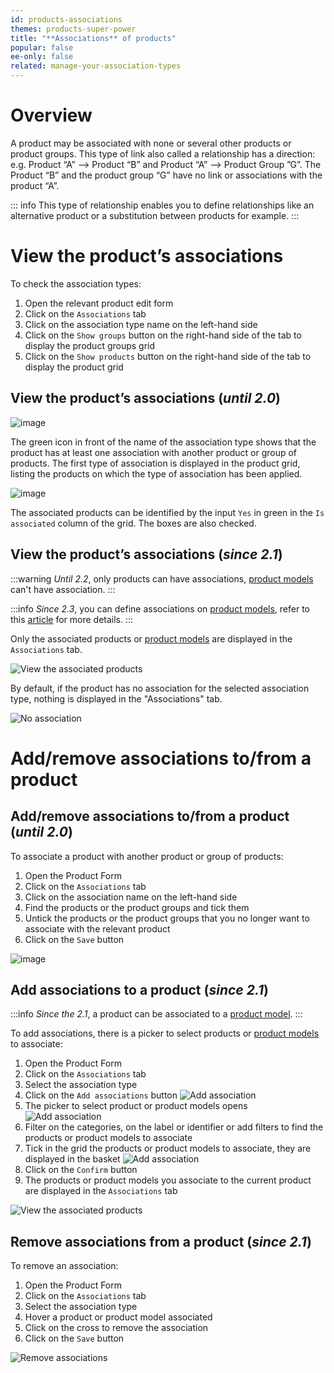 ```yaml
---
id: products-associations
themes: products-super-power
title: "**Associations** of products"
popular: false
ee-only: false
related: manage-your-association-types
---
```


# Overview

A product may be associated with none or several other products or product groups. This type of link also called a relationship has a direction: e.g. Product “A” --> Product “B” and Product “A” --> Product Group ”G”. The Product “B” and the product group “G” have no link or associations with the product “A”.

::: info
This type of relationship enables you to define relationships like an alternative product or a substitution between products for example.
:::

# View the product’s associations

To check the association types:
1.  Open the relevant product edit form
1.  Click on the `Associations` tab
1.  Click on the association type name on the left-hand side
1.  Click on the `Show groups` button on the right-hand side of the tab to display the product groups grid
1.  Click on the `Show products` button on the right-hand side of the tab to display the product grid

## View the product’s associations (_until 2.0_)

![image](../img/Products_Associations.png)

The green icon in front of the name of the association type shows that the product has at least one association with another product or group of products. The first type of association is displayed in the product grid, listing the products on which the type of association has been applied.

![image](../img/Products_ProductsAssociated.png)

The associated products can be identified by the input `Yes` in green in the `Is associated` column of the grid. The boxes are also checked.

## View the product’s associations (_since 2.1_)

:::warning
_Until 2.2_, only products can have associations, [product models](what-about-products-variants.html#what-is-a-product-model) can't have association.
:::

:::info
_Since 2.3_, you can define associations on [product models](what-about-products-variants.html#what-is-a-product-model), refer to this [article](enrich-products-variants.html#associate-since-23) for more details.
:::

Only the associated products or [product models](what-about-products-variants.html#what-is-a-product-model) are displayed in the `Associations` tab.

![View the associated products](../img/Products_ProductsAssociated21.png)

By default, if the product has no association for the selected association type, nothing is displayed in the "Associations" tab.

![No association](../img/Products_ProductsNoAssociation.png)

# Add/remove associations to/from a product

## Add/remove associations to/from a product (_until 2.0_)

To associate a product with another product or group of products:
1.  Open the Product Form
1.  Click on the `Associations` tab
1.  Click on the association name on the left-hand side
1.  Find the products or the product groups and tick them
1.  Untick the products or the product groups that you no longer want to associate with the relevant product
1.  Click on the `Save` button

![image](../img/Products_ProductsAssociated.png)

## Add associations to a product (_since 2.1_)

:::info
_Since the 2.1_, a product can be associated to a [product model](what-about-products-variants.html#what-is-a-product-model).
:::

To add associations, there is a picker to select products or [product models](what-about-products-variants.html#what-is-a-product-model) to associate:
1.  Open the Product Form
1.  Click on the `Associations` tab
1.  Select the association type
1.  Click on the `Add associations` button
  ![Add association](../img/Products_ProductsAddAssociation.png)
1.  The picker to select product or product models opens
  ![Add association](../img/Products_ProductsPickerAssociation.png)
1.  Filter on the categories, on the label or identifier or add filters to find the products or product models to associate
1.  Tick in the grid the products or product models to associate, they are displayed in the basket
  ![Add association](../img/Products_ProductsBasketAssociation.png)
1.  Click on the `Confirm` button
1.  The products or product models you associate to the current product are displayed in the `Associations` tab

![View the associated products](../img/Products_ProductsAssociated21.png)

## Remove associations from a product (_since 2.1_)

To remove an association:
1.  Open the Product Form
1.  Click on the `Associations` tab
1.  Select the association type
1.  Hover a product or product model associated
1.  Click on the cross to remove the association
1.  Click on the `Save` button

![Remove associations](../img/Products_ProductsRemoveAssociation.png)
